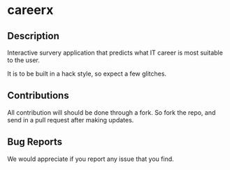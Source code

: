 # careerx

## Description
Interactive survery application that predicts what IT career is most suitable to the user.

It is to be built in a hack style, so expect a few glitches.

## Contributions
All contribution will should be done through a fork. 
So fork the repo, and send in a pull request after making updates.

## Bug Reports
We would appreciate if you report any issue that you find.
